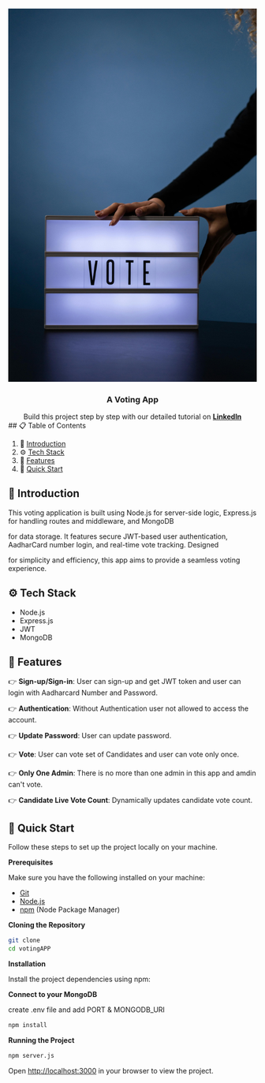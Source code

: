<div align="center">
  <br />
      <img src="./votePic.jpg" alt="Project Banner">
    </a>
  <br />

  <h3 align="center">A Voting App</h3>

   <div align="center">
     Build this project step by step with our detailed tutorial on <a href="" target="_blank"><b>LinkedIn</b></a> 
    </div>

</div>
  ## 📋 <a name="table">Table of Contents</a>

1. 🤖 [Introduction](#introduction)
2. ⚙️ [Tech Stack](#tech-stack)
3. 🔋 [Features](#features)
4. 🤸 [Quick Start](#quick-start)


## <a name="introduction">🤖 Introduction</a>

This voting application is built using Node.js for server-side logic, Express.js for handling routes and middleware, and MongoDB

for data storage. It features secure JWT-based user authentication, AadharCard number login, and real-time vote tracking. Designed 
 
for simplicity and efficiency, this app aims to provide a seamless voting experience.


## <a name="tech-stack">⚙️ Tech Stack</a>

- Node.js
- Express.js
- JWT
- MongoDB
  

## <a name="features">🔋 Features</a>

👉 **Sign-up/Sign-in**: User can sign-up and get JWT token and user can login with Aadharcard Number and Password.

👉 **Authentication**: Without Authentication user not allowed to access the account.


👉 **Update Password**: User can update password.

👉 **Vote**:  User can vote set of Candidates and user can vote only once.

👉 **Only One Admin**: There is no more than one admin in this app and amdin can't vote.

👉 **Candidate Live Vote Count**: Dynamically updates candidate vote count.


## <a name="quick-start">🤸 Quick Start</a>

Follow these steps to set up the project locally on your machine.

**Prerequisites**

Make sure you have the following installed on your machine:

- [Git](https://git-scm.com/)
- [Node.js](https://nodejs.org/en)
- [npm](https://www.npmjs.com/) (Node Package Manager)

**Cloning the Repository**

```bash
git clone 
cd votingAPP
```

**Installation**

Install the project dependencies using npm:

**Connect to your MongoDB**

create .env file and add PORT & MONGODB_URI

```bash
npm install
```

**Running the Project**

```bash
npm server.js
```

Open [http://localhost:3000](http://localhost:3000) in your browser to view the project.




